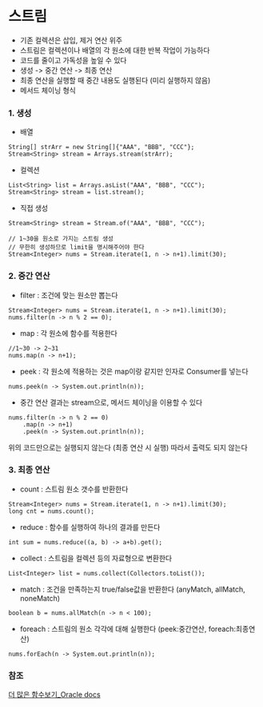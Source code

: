 ﻿# 스트림

- 기존 컬렉션은 삽입, 제거 연산 위주
- 스트림은 컬렉션이나 배열의 각 원소에 대한 반복 작업이 가능하다
- 코드를 줄이고 가독성을 높일 수 있다
- 생성 -> 중간 연산 -> 최종 연산
- 최종 연산을 실행할 때 중간 내용도 실행된다 (미리 실행하지 않음)
- 메서드 체이닝 형식


### 1. 생성
- 배열
```
String[] strArr = new String[]{"AAA", "BBB", "CCC"};
Stream<String> stream = Arrays.stream(strArr);
```

- 컬렉션
```
List<String> list = Arrays.asList("AAA", "BBB", "CCC");
Stream<String> stream = list.stream();
```

- 직접 생성
```
Stream<String> stream = Stream.of("AAA", "BBB", "CCC");

// 1~30을 원소로 가지는 스트림 생성
// 무한히 생성하므로 limit을 명시해주어야 한다
Stream<Integer> nums = Stream.iterate(1, n -> n+1).limit(30);
```


### 2. 중간 연산

- filter : 조건에 맞는 원소만 뽑는다
```
Stream<Integer> nums = Stream.iterate(1, n -> n+1).limit(30);
nums.filter(n -> n % 2 == 0);
```
- map : 각 원소에 함수를 적용한다
```
//1~30 -> 2~31
nums.map(n -> n+1);
```
- peek : 각 원소에 적용하는 것은 map이랑 같지만 인자로 Consumer를 넣는다
```
nums.peek(n -> System.out.println(n));
```

- 중간 연산 결과는 stream으로, 메서드 체이닝을 이용할 수 있다
```
nums.filter(n -> n % 2 == 0)
    .map(n -> n+1)
    .peek(n -> System.out.println(n));
```
위의 코드만으로는 실행되지 않는다 (최종 연산 시 실행)
따라서 출력도 되지 않는다


### 3. 최종 연산

- count : 스트림 원소 갯수를 반환한다
```
Stream<Integer> nums = Stream.iterate(1, n -> n+1).limit(30);
long cnt = nums.count();
```
- reduce : 함수를 실행하여 하나의 결과를 만든다
```
int sum = nums.reduce((a, b) -> a+b).get();
```
- collect : 스트림을 컬렉션 등의 자료형으로 변환한다
```
List<Integer> list = nums.collect(Collectors.toList());
```
- match : 조건을 만족하는지 true/false값을 반환한다 (anyMatch, allMatch, noneMatch)
```
boolean b = nums.allMatch(n -> n < 100);
```
- foreach : 스트림의 원소 각각에 대해 실행한다 (peek:중간연산, foreach:최종연산)
```
nums.forEach(n -> System.out.println(n));
```



### 참조
[더 많은 함수보기_Oracle docs](https://docs.oracle.com/en/java/javase/11/docs/api/java.base/java/util/stream/Stream.html)

